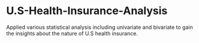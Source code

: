 # U.S-Health-Insurance-Analysis
Applied various statistical analysis including univariate and bivariate to gain the insights about the nature of U.S health insurance. 
